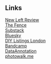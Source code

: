## Links

[New Left Review](https://newleftreview.org/)\
[The Fence](https://www.the-fence.com/)\
[Substack](https://substack.com)\
[Bluesky](https://bsky.app/)\
[DIY Listings London](https://diylistingsldn.neocities.org/)\
[Bandcamp](https://bandcamp.com/)\
[DataAnnotation](https://app.dataannotation.tech/workers/projects)\
[photowalk.me](https://www.photowalk.me/photowalk/calendar/2025/2)


